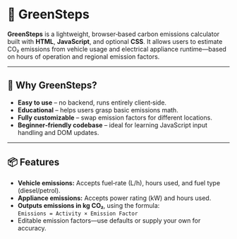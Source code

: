 
# 🌱 GreenSteps

**GreenSteps** is a lightweight, browser‑based carbon emissions calculator built with **HTML**, **JavaScript**, and optional **CSS**. It allows users to estimate CO₂ emissions from vehicle usage and electrical appliance runtime—based on hours of operation and regional emission factors.

---

## 🚀 Why GreenSteps?

- **Easy to use** – no backend, runs entirely client‑side.
- **Educational** – helps users grasp basic emissions math.
- **Fully customizable** – swap emission factors for different locations.
- **Beginner‑friendly codebase** – ideal for learning JavaScript input handling and DOM updates.

---

## 📦 Features

- **Vehicle emissions:** Accepts fuel‑rate (L/h), hours used, and fuel type (diesel/petrol).
- **Appliance emissions:** Accepts power rating (kW) and hours used.
- **Outputs emissions in kg CO₂**, using the formula:  
  `Emissions = Activity × Emission Factor`
- Editable emission factors—use defaults or supply your own for accuracy.

